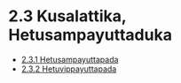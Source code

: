 

# 2.3 Kusalattika, Hetusampayuttaduka

* [2.3.1 Hetusampayuttapada](2.3/2.3.1.md)
* [2.3.2 Hetuvippayuttapada](2.3/2.3.2.md)



